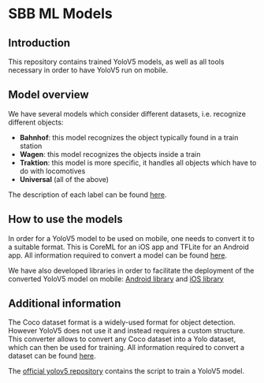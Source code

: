 # SBB ML Models

## Introduction
This repository contains trained YoloV5 models, as well as all tools necessary in order to have YoloV5 run on mobile.

<!---
What's the purpose of this repository ?
-->

## Model overview
We have several models which consider different datasets, i.e. recognize different objects:
- **Bahnhof**: this model recognizes the object typically found in a train station
- **Wagen**: this model recognizes the objects inside a train
- **Traktion**: this model is more specific, it handles all objects which have to do with locomotives
- **Universal** (all of the above)

The description of each label can be found [here](TAGS.md).

<!---
## Demo
Include some demo videos
-->

## How to use the models
In order for a YoloV5 model to be used on mobile, one needs to convert it to a suitable format. This is CoreML for an iOS app and TFLite for an Android app.
All information required to convert a model can be found [here](yolov5-coreml-tflite-converter/README.md).

We have also developed libraries in order to facilitate the deployment of the converted YoloV5 model on mobile:
[Android library](https://github.com/SchweizerischeBundesbahnen/mobile-android-ml) and [iOS library](https://github.com/SchweizerischeBundesbahnen/mobile-ios-ml)

## Additional information
The Coco dataset format is a widely-used format for object detection. However YoloV5 does not use it and instead requires a custom structure. This converter allows to convert any Coco dataset into a Yolo dataset, which can then be used for training.
All information required to convert a dataset can be found [here](coco2yolov5-converter/README.md).

The [official yolov5 repository](https://github.com/ultralytics/yolov5) contains the script to train a YoloV5 model.

